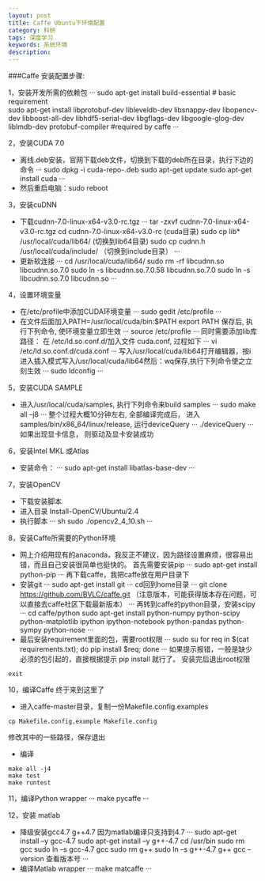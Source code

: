 ```yaml
---
layout: post
title: Caffe Ubuntu下环境配置
category: 科研
tags: 深度学习
keywords: 系统环境
description: 
---
```


###Caffe 安装配置步骤:

1，安装开发所需的依赖包
···
sudo apt-get install build-essential  # basic requirement  
sudo apt-get install libprotobuf-dev libleveldb-dev libsnappy-dev libopencv-dev libboost-all-dev libhdf5-serial-dev libgflags-dev libgoogle-glog-dev liblmdb-dev protobuf-compiler #required by caffe
···

2，安装CUDA 7.0
- 离线.deb安装，官网下载deb文件，切换到下载的deb所在目录，执行下边的命令
···
sudo dpkg -i cuda-repo-<distro>_<version>_<architecture>.deb
sudo apt-get update 
sudo apt-get install cuda
···
- 然后重启电脑：sudo reboot

3，安装cuDNN
- 下载cudnn-7.0-linux-x64-v3.0-rc.tgz
···
tar -zxvf cudnn-7.0-linux-x64-v3.0-rc.tgz
cd cudnn-7.0-linux-x64-v3.0-rc  (cuda目录)
sudo cp lib* /usr/local/cuda/lib64/  (切换到lib64目录)
sudo cp cudnn.h /usr/local/cuda/include/  （切换到include目录）
···
- 更新软连接
···
cd /usr/local/cuda/lib64/
sudo rm -rf libcudnn.so libcudnn.so.7.0
sudo ln -s libcudnn.so.7.0.58 libcudnn.so.7.0
sudo ln -s libcudnn.so.7.0 libcudnn.so
···

4，设置环境变量
- 在/etc/profile中添加CUDA环境变量
···
sudo gedit /etc/profile
···
- 在文件后面加入PATH=/usr/local/cuda/bin:$PATH export PATH 保存后, 执行下列命令, 使环境变量立即生效
···
source /etc/profile
···
同时需要添加lib库路径： 在 /etc/ld.so.conf.d/加入文件 cuda.conf, 过程如下
···
vi /etc/ld.so.conf.d/cuda.conf
···
写入/usr/local/cuda/lib64打开编辑器，按i进入插入模式写入/usr/local/cuda/lib64然后：wq保存,执行下列命令使之立刻生效
···
sudo ldconfig
···

5，安装CUDA SAMPLE
- 进入/usr/local/cuda/samples, 执行下列命令来build samples
···
sudo make all –j8
···
整个过程大概10分钟左右, 全部编译完成后， 进入 samples/bin/x86_64/linux/release, 运行deviceQuery
···
./deviceQuery
···
如果出现显卡信息， 则驱动及显卡安装成功

6，安装Intel MKL 或Atlas
- 安装命令：
···
sudo apt-get install libatlas-base-dev
···

7，安装OpenCV
- 下载安装脚本
- 进入目录 Install-OpenCV/Ubuntu/2.4
- 执行脚本
···
sh sudo ./opencv2_4_10.sh
···

8，安装Caffe所需要的Python环境
- 网上介绍用现有的anaconda，我反正不建议，因为路径设置麻烦，很容易出错，而且自己安装很简单也挺快的。
首先需要安装pip
···
sudo apt-get install python-pip
···
再下载caffe，我把caffe放在用户目录下
- 安装git
···
sudo apt-get install git
···
cd回到home目录
···
git clone https://github.com/BVLC/caffe.git （注意版本，可能获得版本存在问题，可以直接去caffe社区下载最新版本）
···
再转到caffe的python目录，安装scipy
···
cd caffe/python
sudo apt-get install python-numpy python-scipy python-matplotlib ipython ipython-notebook python-pandas python-sympy python-nose
···
- 最后安装requirement里面的包，需要root权限
···
sudo su
for req in $(cat requirements.txt); do pip install $req; done
···
如果提示报错，一般是缺少必须的包引起的，直接根据提示 pip install <package-name>就行了。
安装完后退出root权限
```
exit 
```

10，编译Caffe
终于来到这里了
- 进入caffe-master目录，复制一份Makefile.config.examples
```
cp Makefile.config.example Makefile.config
```
修改其中的一些路径，保存退出
- 编译
```
make all -j4
make test
make runtest
```

11，编译Python wrapper
···
make  pycaffe
···

12，安装 matlab
- 降级安装gcc4.7  g++4.7 因为matlab编译只支持到4.7
···
sudo apt-get install –y gcc-4.7   sudo apt-get install –y g++-4.7
cd /usr/bin
sudo rm gcc   sudo ln –s gcc-4.7 gcc
sudo rm g++   sudo ln –s g++-4.7 g++
gcc –version 查看版本号
···
- 编译Matlab wrapper
···
make matcaffe 
···


